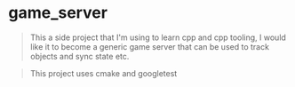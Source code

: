 # game_server

> This a side project that I'm using to learn cpp and cpp tooling, I would like it to become a generic game server that can be used to track objects and   sync state etc.

> This project uses cmake and googletest
